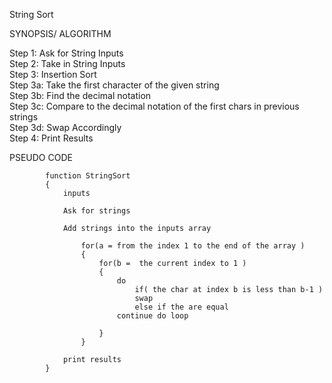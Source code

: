 String Sort 

SYNOPSIS/ ALGORITHM  

Step 1: Ask for String Inputs  
Step 2: Take in String Inputs  
Step 3: Insertion Sort  
Step 3a: Take the first character of the given string  
Step 3b: Find the decimal notation  
Step 3c: Compare to the decimal notation of the first chars in previous strings  
Step 3d: Swap Accordingly  
Step 4: Print Results  

PSEUDO CODE

			function StringSort
			{	
				inputs
				
				Ask for strings 
				
				Add strings into the inputs array

					for(a = from the index 1 to the end of the array )
					{
						for(b =  the current index to 1 )
						{	
							do
								if( the char at index b is less than b-1 )
								swap
								else if the are equal
							continue do loop
								
						}
					}
					
				print results
			}
